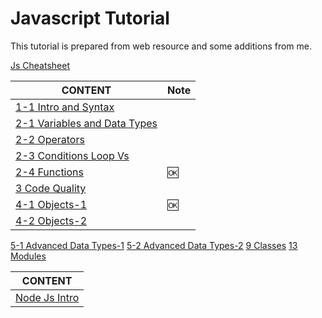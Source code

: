 # Javascript Tutorial

This tutorial is prepared from web resource and some additions from me.

[Js Cheatsheet](./js-cheatsheet.md)

CONTENT |Note|
--- | -- |
[1-1 Intro and Syntax](./js-intro-01-01-intro-and-syntax.md) |
[2-1 Variables and Data Types](./js-intro-02-01-data-types.md) |
[2-2 Operators](./js-intro-02-02-operators.md) |
[2-3 Conditions Loop Vs](./js-intro-02-03-if-and-loops.md) |
[2-4 Functions](./js-intro-02-04-functions.md) |🆗
[3 Code Quality](./js-intro-3-code-quality.md) |
[4-1 Objects-1](./js-intro-04-01-objects.md) |🆗
[4-2 Objects-2](./js-intro-04-02-objects.md) |
[5-1 Advanced Data Types-1](./js-intro-05-01-advanced-data-types.md)
[5-2 Advanced Data Types-2](./js-intro-05-02-advanced-data-types-2.md)
[9 Classes](./js-intro-09-1-Classes.md)
[13 Modules](./js-intro-13-1-Modules.md)

CONTENT |
--- |
[Node Js Intro](./node-js-intro.md) |


